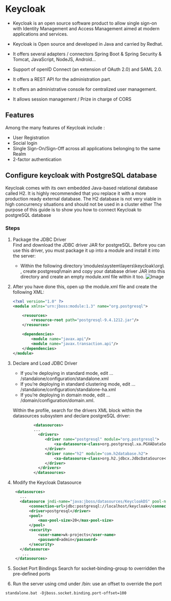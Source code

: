 # Keycloak
* Keycloak is an open source software product to allow single sign-on with Identity Management and Access Management aimed at modern applications and services.

* Keycloak is Open source and developed in Java and carried by Redhat.
* It offers several adapters / connectors Spring Boot & Spring Security & Tomcat, JavaScript, NodeJS, Android…
* Support of openID Connect (an extension of OAuth 2.0) and SAML 2.0.
* It offers a REST API for the administration part.
* It offers an administrative console for centralized user management.
* It allows session management / Prize in charge of CORS

## Features
Among the many features of Keycloak include :
* User Registration
* Social login
* Single Sign-On/Sign-Off across all applications belonging to the same Realm
* 2-factor authentication

## Configure keycloak with PostgreSQL database
Keycloak comes with its own embedded Java-based relational database called H2.
It is highly recommended that you replace it with a more production ready external database. The H2 database is not very viable in high concurrency situations and should not be used in a cluster either
The purpose of this guide is to show you how to connect Keycloak to postgreSQL database

### Steps
1. Package the JDBC Driver  
    Find and download the JDBC driver JAR for postgreSQL. Before you can use this driver, you must package it up into a module and install it into the server:  
    * Within the following directory \modules\system\layers\keycloak\org\ , create postgresql\main and copy your database driver JAR into this directory and create an empty module.xml file within it too.
    ![Image](https://github.com/Wassimkal-projects/keycloak/blob/master/src/main/resources/postgresql-driver.JPG) 

2. After you have done this, open up the module.xml file and create the following XML:
    ```xml
    <?xml version="1.0" ?>
    <module xmlns="urn:jboss:module:1.3" name="org.postgresql">
    
        <resources>
            <resource-root path="postgresql-9.4.1212.jar"/>
        </resources>
    
        <dependencies>
            <module name="javax.api"/>
            <module name="javax.transaction.api"/>
        </dependencies>
    </module> 
    ``` 
3. Declare and Load JDBC Driver
    * If you’re deploying in standard mode, edit …​/standalone/configuration/standalone.xml
    * If you’re deploying in standard clustering mode, edit …​/standalone/configuration/standalone-ha.xml
    * If you’re deploying in domain mode, edit …​/domain/configuration/domain.xml.
    
    Within the profile, search for the drivers XML block within the datasources subsystem and declare postgreSQL driver:  
    ```xml
             <datasources>
             ...
               <drivers>
                  <driver name="postgresql" module="org.postgresql">
                      <xa-datasource-class>org.postgresql.xa.PGXADataSource</xa-datasource-class>
                  </driver>
                  <driver name="h2" module="com.h2database.h2">
                      <xa-datasource-class>org.h2.jdbcx.JdbcDataSource</xa-datasource-class>
                  </driver>
               </drivers>
             </datasources>
    ```
4. Modify the Keycloak Datasource
    ```xml
     <datasources>
       ...
       <datasource jndi-name="java:jboss/datasources/KeycloakDS" pool-name="KeycloakDS" enabled="true" use-java-context="true">
           <connection-url>jdbc:postgresql://localhost/keycloak</connection-url>
           <driver>postgresql</driver>
           <pool>
               <max-pool-size>20</max-pool-size>
           </pool>
           <security>
               <user-name>wk-projects</user-name>
               <password>admin</password>
           </security>
       </datasource>
        ...
     </datasources>
    ```
5. Socket Port Bindings
Search for socket-binding-group to overridden the pre-defined ports 

6. Run the server using cmd under /bin: use an offset to override the port
```
standalone.bat -Djboss.socket.binding.port-offset=100
```
